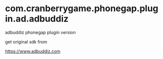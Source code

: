 
# com.cranberrygame.phonegap.plugin.ad.adbuddiz

adbuddiz phonegap plugin version

get original sdk from

https://www.adbuddiz.com
